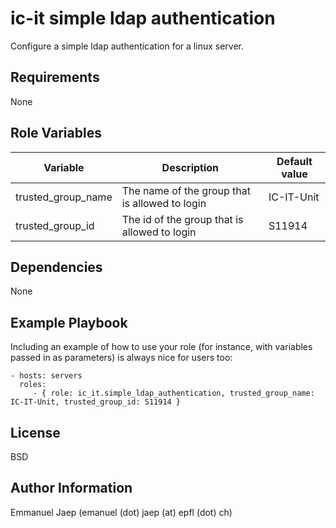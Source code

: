# ic-it simple ldap authentication

Configure a simple ldap authentication for a linux server.

## Requirements

None

## Role Variables

| Variable           | Description                                    | Default value |
| ------------------ | ---------------------------------------------- | ------------- |
| trusted_group_name | The name of the group that is allowed to login | IC-IT-Unit    |
| trusted_group_id   | The id of the group that is allowed to login   | S11914        |

## Dependencies

None

## Example Playbook

Including an example of how to use your role (for instance, with variables passed in as parameters) is always nice for users too:

    - hosts: servers
      roles:
         - { role: ic_it.simple_ldap_authentication, trusted_group_name: IC-IT-Unit, trusted_group_id: S11914 }

## License

BSD

## Author Information

Emmanuel Jaep (emanuel (dot) jaep (at) epfl (dot) ch)
